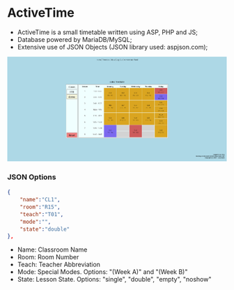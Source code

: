 # ActiveTime

* ActiveTime is a small timetable written using ASP, PHP and JS;
* Database powered by MariaDB/MySQL;
* Extensive use of JSON Objects (JSON library used: aspjson.com);

![](docs/image.png)

### JSON Options
```json
{
    "name":"CL1",
    "room":"R15",
    "teach":"T01",
    "mode":"",
    "state":"double"
},
```
* Name: Classroom Name
* Room: Room Number
* Teach: Teacher Abbreviation
* Mode: Special Modes. Options: "(Week A)" and "(Week B)"
* State: Lesson State. Options: "single", "double", "empty", "noshow" 

